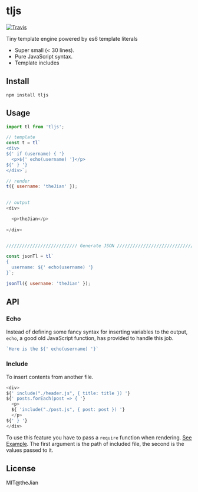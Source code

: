 # tljs

[![Travis](https://img.shields.io/travis/theJian/tljs.svg?style=flat-square)](https://travis-ci.org/theJian/tljs.svg?branch=master)


Tiny template engine powered by es6 template literals

- Super small (< 30 lines).
- Pure JavaScript syntax.
- Template includes


## Install
```
npm install tljs
```

## Usage

```JavaScript
import tl from 'tljs';

// template
const t = tl`
<div>
${' if (username) { '}
  <p>${' echo(username) '}</p>
${' } '}
</div>`;

// render
t({ username: 'theJian' });

  
// output
<div>

  <p>theJian</p>
  
</div>


/////////////////////////// Generate JSON ////////////////////////////////

const jsonTl = tl`
{
  username: ${' echo(username) '}
}`;

jsonTl({ username: 'theJian' });
```

## API

### Echo

Instead of defining some fancy syntax for inserting variables to the output, `echo`, a good old JavaScript function, has provided to handle this job.

```JavaScript
`Here is the ${' echo(username) '}`
```

### Include

To insert contents from another file.
```JavaScript
<div>
${' include("./header.js", { title: title }) '}
${' posts.forEach(post => { '}
  <p>
  ${ 'include("./post.js", { post: post }) '}
  </p>
${' } '}
</div>
```
To use this feature you have to pass a `require` function when rendering. [See Example](fixtures/index.js).
The first argument is the path of included file, the second is the values passed to it.


## License
MIT@theJian
